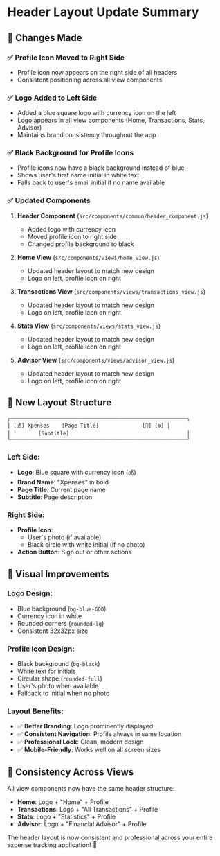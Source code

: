 # Header Layout Update Summary

## 🎨 Changes Made

### ✅ **Profile Icon Moved to Right Side**
- Profile icon now appears on the right side of all headers
- Consistent positioning across all view components

### ✅ **Logo Added to Left Side**
- Added a blue square logo with currency icon on the left
- Logo appears in all view components (Home, Transactions, Stats, Advisor)
- Maintains brand consistency throughout the app

### ✅ **Black Background for Profile Icons**
- Profile icons now have a black background instead of blue
- Shows user's first name initial in white text
- Falls back to user's email initial if no name available

### ✅ **Updated Components**
1. **Header Component** (`src/components/common/header_component.js`)
   - Added logo with currency icon
   - Moved profile icon to right side
   - Changed profile background to black

2. **Home View** (`src/components/views/home_view.js`)
   - Updated header layout to match new design
   - Logo on left, profile icon on right

3. **Transactions View** (`src/components/views/transactions_view.js`)
   - Updated header layout to match new design
   - Logo on left, profile icon on right

4. **Stats View** (`src/components/views/stats_view.js`)
   - Updated header layout to match new design
   - Logo on left, profile icon on right

5. **Advisor View** (`src/components/views/advisor_view.js`)
   - Updated header layout to match new design
   - Logo on left, profile icon on right

## 🎯 New Layout Structure

```
┌─────────────────────────────────────────────────────────┐
│ [💰] Xpenses    [Page Title]              [👤] [⚙️] │
│         [Subtitle]                                      │
└─────────────────────────────────────────────────────────┘
```

### **Left Side:**
- **Logo**: Blue square with currency icon (💰)
- **Brand Name**: "Xpenses" in bold
- **Page Title**: Current page name
- **Subtitle**: Page description

### **Right Side:**
- **Profile Icon**: 
  - User's photo (if available)
  - Black circle with white initial (if no photo)
- **Action Button**: Sign out or other actions

## 🎨 Visual Improvements

### **Logo Design:**
- Blue background (`bg-blue-600`)
- Currency icon in white
- Rounded corners (`rounded-lg`)
- Consistent 32x32px size

### **Profile Icon Design:**
- Black background (`bg-black`)
- White text for initials
- Circular shape (`rounded-full`)
- User's photo when available
- Fallback to initial when no photo

### **Layout Benefits:**
- ✅ **Better Branding**: Logo prominently displayed
- ✅ **Consistent Navigation**: Profile always in same location
- ✅ **Professional Look**: Clean, modern design
- ✅ **Mobile-Friendly**: Works well on all screen sizes

## 🔄 Consistency Across Views

All view components now have the same header structure:
- **Home**: Logo + "Home" + Profile
- **Transactions**: Logo + "All Transactions" + Profile
- **Stats**: Logo + "Statistics" + Profile  
- **Advisor**: Logo + "Financial Advisor" + Profile

The header layout is now consistent and professional across your entire expense tracking application! 🎉
